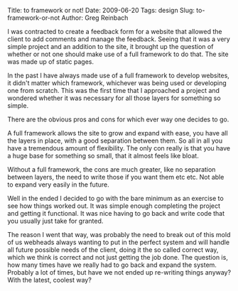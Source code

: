 Title: to framework or not!
Date: 2009-06-20
Tags: design
Slug: to-framework-or-not
Author: Greg Reinbach

I was contracted to create a feedback form for a website that allowed the client to add comments and manage the feedback. Seeing that it was a very simple project and an addition to the site, it brought up the question of whether or not one should make use of a full framework to do that. The site was made up of static pages.

In the past I have always made use of a full framework to develop websites, it didn't matter which framework, whichever was being used or developing one from scratch. This was the first time that I approached a project and wondered whether it was necessary for all those layers for something so simple.

There are the obvious pros and cons for which ever way one decides to go.

A full framework allows the site to grow and expand with ease, you have all the layers in place, with a good separation between them. So all in all you have a tremendous amount of flexibility. The only con really is that you have a huge base for something so small, that it almost feels like bloat.

Without a full framework, the cons are much greater, like no separation between layers, the need to write those if you want them etc etc. Not able to expand very easily in the future.

Well in the ended I decided to go with the bare minimum as an exercise to see how things worked out. It was simple enough completing the project and getting it functional. It was nice having to go back and write code that you usually just take for granted.

The reason I went that way, was probably the need to break out of this mold of us webheads always wanting to put in the perfect system and will handle all future possible needs of the client, doing it the so called correct way, which we think is correct and not just getting the job done. The question is, how many times have we really had to go back and expand the system. Probably a lot of times, but have we not ended up re-writing things anyway? With the latest, coolest way?
